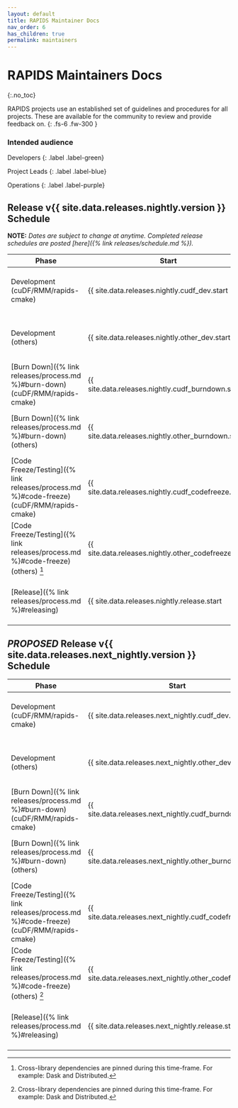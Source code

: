 ```yaml
---
layout: default
title: RAPIDS Maintainer Docs
nav_order: 6
has_children: true
permalink: maintainers
---
```


# RAPIDS Maintainers Docs
{:.no_toc}

RAPIDS projects use an established set of guidelines and procedures for all projects. These are available for the community to review and provide feedback on.
{: .fs-6 .fw-300 }

### Intended audience

Developers
{: .label .label-green}

Project Leads
{: .label .label-blue}

Operations
{: .label .label-purple}

## Release v{{ site.data.releases.nightly.version }} Schedule

**NOTE:** *Dates are subject to change at anytime. Completed release schedules are posted [here]({% link releases/schedule.md %}).*

Phase | Start | End | Duration
-- | -- | -- | --
Development (cuDF/RMM/rapids-cmake) | {{ site.data.releases.nightly.cudf_dev.start | date: "%a, %b %e" }} | {{ site.data.releases.nightly.cudf_dev.end | date: "%a, %b %e" }} | {{ site.data.releases.nightly.cudf_dev.days }} days
Development (others) | {{ site.data.releases.nightly.other_dev.start | date: "%a, %b %e" }} | {{ site.data.releases.nightly.other_dev.end | date: "%a, %b %e" }} | {{ site.data.releases.nightly.other_dev.days }} days
[Burn Down]({% link releases/process.md %}#burn-down)(cuDF/RMM/rapids-cmake) | {{ site.data.releases.nightly.cudf_burndown.start | date: "%a, %b %e" }} | {{ site.data.releases.nightly.cudf_burndown.end | date: "%a, %b %e" }} | {{ site.data.releases.nightly.cudf_burndown.days }} days
[Burn Down]({% link releases/process.md %}#burn-down) (others) | {{ site.data.releases.nightly.other_burndown.start | date: "%a, %b %e" }} | {{ site.data.releases.nightly.other_burndown.end | date: "%a, %b %e" }} | {{ site.data.releases.nightly.other_burndown.days }} days
[Code Freeze/Testing]({% link releases/process.md %}#code-freeze) (cuDF/RMM/rapids-cmake) | {{ site.data.releases.nightly.cudf_codefreeze.start | date: "%a, %b %e" }} | {{ site.data.releases.nightly.cudf_codefreeze.end | date: "%a, %b %e" }} | {{ site.data.releases.nightly.cudf_codefreeze.days }} days
[Code Freeze/Testing]({% link releases/process.md %}#code-freeze) (others) [^1] | {{ site.data.releases.nightly.other_codefreeze.start | date: "%a, %b %e" }} | {{ site.data.releases.nightly.other_codefreeze.end | date: "%a, %b %e" }} | {{ site.data.releases.nightly.other_codefreeze.days }} days
[Release]({% link releases/process.md %}#releasing) | {{ site.data.releases.nightly.release.start | date: "%a, %b %e" }} | {{ site.data.releases.nightly.release.end | date: "%a, %b %e" }} | {{ site.data.releases.nightly.release.days }} days

## _PROPOSED_ Release v{{ site.data.releases.next_nightly.version }} Schedule

Phase | Start | End | Duration
-- | -- | -- | --
Development (cuDF/RMM/rapids-cmake) | {{ site.data.releases.next_nightly.cudf_dev.start | date: "%a, %b %e" }} | {{ site.data.releases.next_nightly.cudf_dev.end | date: "%a, %b %e" }} | {{ site.data.releases.next_nightly.cudf_dev.days }} days
Development (others) | {{ site.data.releases.next_nightly.other_dev.start | date: "%a, %b %e" }} | {{ site.data.releases.next_nightly.other_dev.end | date: "%a, %b %e" }} | {{ site.data.releases.next_nightly.other_dev.days }} days
[Burn Down]({% link releases/process.md %}#burn-down)(cuDF/RMM/rapids-cmake) | {{ site.data.releases.next_nightly.cudf_burndown.start | date: "%a, %b %e" }} | {{ site.data.releases.next_nightly.cudf_burndown.end | date: "%a, %b %e" }} | {{ site.data.releases.next_nightly.cudf_burndown.days }} days
[Burn Down]({% link releases/process.md %}#burn-down) (others) | {{ site.data.releases.next_nightly.other_burndown.start | date: "%a, %b %e" }} | {{ site.data.releases.next_nightly.other_burndown.end | date: "%a, %b %e" }} | {{ site.data.releases.next_nightly.other_burndown.days }} days
[Code Freeze/Testing]({% link releases/process.md %}#code-freeze) (cuDF/RMM/rapids-cmake) | {{ site.data.releases.next_nightly.cudf_codefreeze.start | date: "%a, %b %e" }} | {{ site.data.releases.next_nightly.cudf_codefreeze.end | date: "%a, %b %e" }} | {{ site.data.releases.next_nightly.cudf_codefreeze.days }} days
[Code Freeze/Testing]({% link releases/process.md %}#code-freeze) (others) [^1] | {{ site.data.releases.next_nightly.other_codefreeze.start | date: "%a, %b %e" }} | {{ site.data.releases.next_nightly.other_codefreeze.end | date: "%a, %b %e" }} | {{ site.data.releases.next_nightly.other_codefreeze.days }} days
[Release]({% link releases/process.md %}#releasing) | {{ site.data.releases.next_nightly.release.start | date: "%a, %b %e" }} | {{ site.data.releases.next_nightly.release.end | date: "%a, %b %e" }} | {{ site.data.releases.next_nightly.release.days }} days

[^1]: Cross-library dependencies are pinned during this time-frame. For example: Dask and Distributed.
